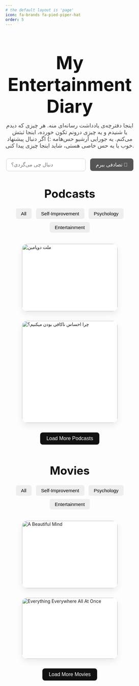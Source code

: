 ```yaml
---
# the default layout is 'page'
icon: fa-brands fa-pied-piper-hat
order: 5
---
```

<html lang="en">
<head>
  <meta charset="UTF-8" />
  <meta name="viewport" content="width=device-width, initial-scale=1.0" />
  <title>My Mind Snacks</title>
  <link href="https://fonts.googleapis.com/css2?family=Montserrat:wght@400;700&family=Roboto:wght@300;400&display=swap" rel="stylesheet">
  <style>
    * {
      margin: 0;
      padding: 0;
      box-sizing: border-box;
    }

    body {
      font-family: 'Roboto', sans-serif;
      background: none;
      color: #333;
      line-height: 1.6;
      padding: 40px 20px;
    }

    header {
      text-align: center;
      margin-bottom: 30px;
    }

    header h1 {
      font-family: 'Montserrat', sans-serif;
      font-size: 3.5rem;
      margin-bottom: 15px;
      color: #111;
    }

    header p.description {
      font-size: 1.1rem;
      color: #444;
      max-width: 700px;
      margin: 0 auto 30px;
    }

    .search-bar {
      text-align: center;
      margin-bottom: 40px;
    }

    .search-bar input {
      padding: 10px 15px;
      font-size: 1rem;
      border-radius: 8px;
      border: 1px solid #ccc;
      width: 250px;
      max-width: 90%;
    }

    .search-bar button {
      margin-left: 10px;
      padding: 10px 18px;
      font-size: 1rem;
      border-radius: 8px;
      background-color: #555;
      color: white;
      border: none;
      cursor: pointer;
    }

    section {
      margin-bottom: 60px;
    }

    section h2 {
      font-family: 'Montserrat', sans-serif;
      margin-bottom: 20px;
      font-size: 2.2rem;
      text-align: center;
      color: #111;
      position: relative;
    }

    section h2::after {
      content: "";
      display: block;
      width: 60px;
      height: 4px;
      background: #111;
      margin: 10px auto 0;
      border-radius: 2px;
    }

    .filter-buttons {
      text-align: center;
      margin-bottom: 30px;
    }

    .filter-buttons button {
      margin: 5px;
      padding: 8px 16px;
      font-family: 'Montserrat', sans-serif;
      font-size: 0.95rem;
      background: #eee;
      border: none;
      border-radius: 6px;
      cursor: pointer;
      transition: background-color 0.3s;
    }

    .filter-buttons button:hover {
      background-color: #ccc;
    }

    .cards-container {
      display: flex;
      flex-wrap: wrap;
      justify-content: center;
      gap: 30px;
    }

    .card {
      background: #fff;
      border-radius: 16px;
      box-shadow: 0 8px 20px rgba(0, 0, 0, 0.08);
      overflow: hidden;
      max-width: 300px;
      transition: transform 0.3s ease, box-shadow 0.3s ease;
      display: none;
    }

    .card.visible {
      display: block;
    }

    .card:hover {
      transform: translateY(-8px);
      box-shadow: 0 12px 24px rgba(0, 0, 0, 0.15);
    }

    .card img {
      width: 100%;
      height: auto;
      display: block;
    }

    .card-content {
      padding: 20px 18px;
    }

    .card-content h3 {
      margin-bottom: 12px;
      font-family: 'Montserrat', sans-serif;
      font-size: 1.4rem;
      color: #222;
    }

    .card-content p {
      font-size: 1rem;
      color: #555;
    }

    .emotion-tag {
      font-size: 0.9rem;
      color: #777;
      margin-top: 10px;
    }

    .load-more {
      display: block;
      margin: 30px auto 0;
      padding: 10px 20px;
      font-size: 1rem;
      font-family: 'Montserrat', sans-serif;
      background-color: #111;
      color: white;
      border: none;
      border-radius: 8px;
      cursor: pointer;
      transition: background-color 0.3s;
    }

    .load-more:hover {
      background-color: #333;
    }

    @media (max-width: 768px) {
      .cards-container {
        flex-direction: column;
        align-items: center;
      }
    }
  </style>
</head>
<body>
  <header>
    <h1>My Entertainment Diary</h1>
    <p class="description">
      اینجا دفترچه‌ی یادداشت رسانه‌ای منه. هر چیزی که دیدم یا شنیدم و یه چیزی درونم تکون خورده، اینجا ثبتش می‌کنم. یه جورایی آرشیو حس‌هامه :) اگر دنبال پیشنهاد خوب یا یه حس خاصی هستی، شاید اینجا چیزی پیدا کنی.
    </p>
  </header>

  <div class="search-bar">
    <input id="searchBox" type="text" placeholder="دنبال چی می‌گردی؟" onkeyup="searchCards()" />
    <button onclick="pickRandomCard()">تصادفی ببرم 🎲</button>
  </div>

  <section id="podcasts">
    <h2>Podcasts</h2>
    <div class="filter-buttons">
      <button onclick="filterCards('podcast-cards', 'all')">All</button>
      <button onclick="filterCards('podcast-cards', 'self')">Self-Improvement</button>
      <button onclick="filterCards('podcast-cards', 'psych')">Psychology</button>
      <button onclick="filterCards('podcast-cards', 'ent')">Entertainment</button>
    </div>
    <div class="cards-container" id="podcast-cards">
      <div class="card visible" data-category="self">
        <a href="https://bpluspodcast.com/podcast/seventh-season/%d9%85%d9%84%d8%aa-%d8%af%d9%88%d9%be%d8%a7%d9%85%db%8c%d9%86-%d9%be%db%8c%d8%af%d8%a7%da%a9%d8%b1%d8%af%d9%86-%d8%aa%d8%b9%d8%a7%d8%af%d9%84-%d8%af%d8%b1-%d8%b9%d8%b5%d8%b1-%d9%84%d8%b0%d8%aa/" target="_blank">
          <img src="https://bpluspodcast.com/wp-content/uploads/2025/03/E104-Main.png" alt="ملت دوپامین">
        </a>
        <div class="card-content">
          <h3><a href="https://bpluspodcast.com/podcast/seventh-season/%d9%85%d9%84%d8%aa-%d8%af%d9%88%d9%be%d8%a7%d9%85%db%8c%d9%86-%d9%be%db%8c%d8%af%d8%a7%da%a9%d8%b1%d8%af%d9%86-%d8%aa%d8%b9%d8%a7%d8%af%d9%84-%d8%af%d8%b1-%d8%b9%d8%b5%d8%b1-%d9%84%d8%b0%d8%aa/" target="_blank">ملت دوپامین</a></h3>
          <p>یکی از بهترین اپیزود هایی که وقتی گوش کردم دیدم چقدر منم ! مخصوصا قسمت الاکلنگ</p>
        </div>
      </div>
      <div class="card visible" data-category="self">
        <a href="https://castbox.fm/episode/id5278661-id574121324?country=gb" target="_blank">
          <img src="https://locomo.tips/podcast/ep8.jpg" alt="چرا احساس ناکافی بودن میکنیم؟">
        </a>
        <div class="card-content">
          <h3><a href="https://castbox.fm/episode/id5278661-id574121324?country=gb" target="_blank">چرا احساس ناکافی بودن میکنیم؟</a></h3>
          <p>این اپیزود شاهکاره چرا که دست گذاشته روی بزرکترین مسئله و بنیادی ترین مشکل بیشتر آدم ها مخصوصا برای ما که از فرهنگی میایم که این حس ناکافی بودن رو بشدت ساخته و پرداخته و خیلی چیزهامون بر پایه اشتباه ایجاد این حس درگیران ایجاد شده.</p>
        </div>
      </div>
    </div>
    <button class="load-more" onclick="loadMore('podcast-cards')">Load More Podcasts</button>
  </section>

  <section id="movies">
    <h2>Movies</h2>
    <div class="filter-buttons">
      <button onclick="filterCards('movie-cards', 'all')">All</button>
      <button onclick="filterCards('movie-cards', 'self')">Self-Improvement</button>
      <button onclick="filterCards('movie-cards', 'psych')">Psychology</button>
      <button onclick="filterCards('movie-cards', 'ent')">Entertainment</button>
    </div>
    <div class="cards-container" id="movie-cards">
      <div class="card visible" data-category="psych">
        <img src="https://encrypted-tbn3.gstatic.com/images?q=tbn:ANd9GcRXRbfRmmJ2oDyxNvHmg6_H_2NPPjABRFGjTaPICCdTlDj_WagxFqAXB52NFAcYV4lq8STXnw" alt="A Beautiful Mind">
        <div class="card-content">
          <h3>Enemy</h3>
          <p>هیچی نمیگم فقط برید و این فیلم رو ببینید ،‌به هیچعنوان  هم راجبش نخونید قبل دیدن</p>
        </div>
      </div>
      <div class="card visible" data-category="ent">
        <img src="https://lumiere-a.akamaihd.net/v1/images/p_walle_19753_69f7ff00.jpeg" alt="Everything Everywhere All At Once">
        <div class="card-content">
          <h3>WALL-E</h3>
          <p>مگر میشود وال ای رو ندید!! حتما حتما دستمال هم کنارتون باشه </p>
        </div>
      </div>
      <div class="card" data-category="self">
        <img src="https://encrypted-tbn0.gstatic.com/images?q=tbn:ANd9GcSW5mDPXOgS6E_2LJECbHxPT1x6s9Dv__YWcdkPw4Qr7lJ3QK3D7TXko5fj_D9ng1ka1prv" alt="The Pursuit of Happyness">
        <div class="card-content">
          <h3>The Pursuit of Happyness</h3>
          <p>Based on a true story, this film follows one man’s determination to create a better future for himself and his son.</p>
        </div>
      </div>
    </div>
    <button class="load-more" onclick="loadMore('movie-cards')">Load More Movies</button>
  </section>

  <script>
    function loadMore(sectionId) {
      const section = document.getElementById(sectionId);
      const hiddenCards = section.querySelectorAll('.card:not(.visible)');
      for (let i = 0; i < 6 && i < hiddenCards.length; i++) {
        hiddenCards[i].classList.add('visible');
      }
      if (section.querySelectorAll('.card:not(.visible)').length === 0) {
        section.nextElementSibling.style.display = 'none';
      }
    }

    function filterCards(containerId, category) {
      const container = document.getElementById(containerId);
      const cards = container.querySelectorAll('.card');
      cards.forEach(card => {
        const match = category === 'all' || card.dataset.category === category;
        card.style.display = match && card.classList.contains('visible') ? 'block' : 'none';
      });
    }

    document.addEventListener('DOMContentLoaded', () => {
      loadMore('podcast-cards');
      loadMore('movie-cards');
    });
  </script>

  <script>
    function loadMore(sectionId) {
      const section = document.getElementById(sectionId);
      const hiddenCards = section.querySelectorAll('.card:not(.visible)');
      for (let i = 0; i < 6 && i < hiddenCards.length; i++) {
        hiddenCards[i].classList.add('visible');
      }
      if (section.querySelectorAll('.card:not(.visible)').length === 0) {
        section.nextElementSibling.style.display = 'none';
      }
    }

    function filterCards(containerId, category) {
      const container = document.getElementById(containerId);
      const cards = container.querySelectorAll('.card');
      cards.forEach(card => {
        const match = category === 'all' || card.dataset.category === category;
        card.style.display = match && card.classList.contains('visible') ? 'block' : 'none';
      });
    }

    function searchCards() {
      const input = document.getElementById('searchBox').value.toLowerCase();
      const cards = document.querySelectorAll('.card');
      cards.forEach(card => {
        const text = card.textContent.toLowerCase();
        card.style.display = text.includes(input) && card.classList.contains('visible') ? 'block' : 'none';
      });
    }

    function pickRandomCard() {
      const visibleCards = Array.from(document.querySelectorAll('.card.visible')).filter(c => c.style.display !== 'none');
      if (visibleCards.length === 0) return;
      const randomCard = visibleCards[Math.floor(Math.random() * visibleCards.length)];
      window.scrollTo({
        top: randomCard.offsetTop - 100,
        behavior: 'smooth'
      });
      randomCard.style.boxShadow = '0 0 0 4px #ffbf00';
      setTimeout(() => {
        randomCard.style.boxShadow = '';
      }, 2000);
    }

    document.addEventListener('DOMContentLoaded', () => {
      loadMore('podcast-cards');
      loadMore('movie-cards');
    });
  </script>


</body>
</html>

